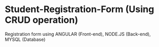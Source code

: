 # Student-Registration-Form (Using CRUD operation)
Registration form using ANGULAR (Front-end), NODE.JS (Back-end), MYSQL (Database)
